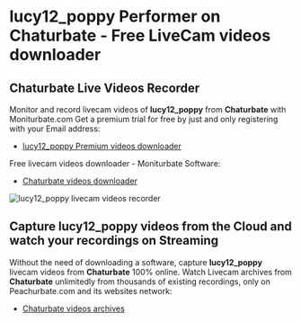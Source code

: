 # lucy12_poppy Performer on Chaturbate - Free LiveCam videos downloader

## Chaturbate Live Videos Recorder

Monitor and record livecam videos of **lucy12_poppy** from **Chaturbate** with Moniturbate.com
Get a premium trial for free by just and only registering with your Email address:
* [lucy12_poppy Premium videos downloader](https://moniturbate.com/request-demo-licence-key.html)

Free livecam videos downloader - Moniturbate Software:
* [Chaturbate videos downloader](https://moniturbate.com/moniturbate-download-software.html)

![lucy12_poppy livecam videos recorder](https://peachurnet.com/templates/moniturbate-software.png)


## Capture lucy12_poppy videos from the Cloud and watch your recordings on Streaming

Without the need of downloading a software, capture **lucy12_poppy** livecam videos from **Chaturbate** 100% online.
Watch Livecam archives from **Chaturbate** unlimitedly from thousands of existing recordings, only on Peachurbate.com and its websites network:
* [Chaturbate videos archives](https://peachurnet.com/)